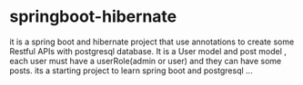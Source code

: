 # springboot-hibernate
it is a spring boot and hibernate project that use annotations to create some Restful APIs with postgresql database.
It is a User model and post model , each user must have a userRole(admin or user) and they can have some posts.
its a starting project to learn spring boot and postgresql ...
#
